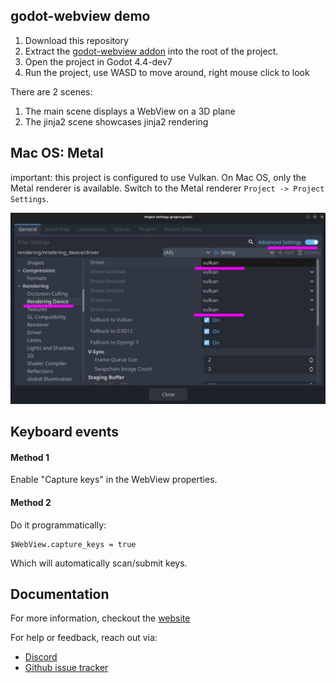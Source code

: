 ## godot-webview demo

1. Download this repository
2. Extract the [godot-webview addon](https://godotwebview.com/pages/downloads/) into the root of the project.
3. Open the project in Godot 4.4-dev7
4. Run the project, use WASD to move around, right mouse click to look

There are 2 scenes:

1. The main scene displays a WebView on a 3D plane
2. The jinja2 scene showcases jinja2 rendering

## Mac OS: Metal

important: this project is configured to use Vulkan. On Mac OS, only the 
Metal renderer is available. Switch to the Metal renderer 
`Project -> Project Settings`.

![](metal.png)

## Keyboard events

#### Method 1

Enable "Capture keys" in the WebView properties.

#### Method 2

Do it programmatically:

```
$WebView.capture_keys = true
```

Which will automatically scan/submit keys.

## Documentation

For more information, checkout the [website](https://github.com/kroketio/godot-webview-demo)

For help or feedback, reach out via:
- [Discord](https://discord.gg/jjuyfgbE7m)
- [Github issue tracker](https://github.com/kroketio/godot-webview-meta/issues)

